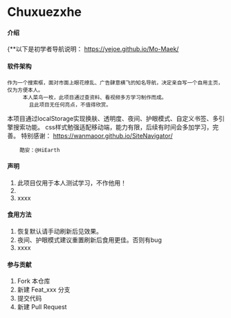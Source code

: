 # Chuxuezxhe

#### 介绍
{**以下是初学者导航说明：
  https://yejoe.github.io/Mo-Maek/

#### 软件架构
    作为一个搜索框，面对市面上眼花缭乱、广告肆意横飞的知名导航，决定亲自写一个自用主页，仅为方便本人。
         本人菜鸟一枚，此项目通过查资料、看视频多方学习制作而成。
           且此项目无任何亮点，不值得欣赏。


本项目通过localStorage实现换肤、透明度、夜间、护眼模式、自定义书签、多引擎搜索功能。
            css样式勉强适配移动端，能力有限，后续有时间会多加学习，完善。
特别感谢：
        https://wanmaoor.github.io/SiteNavigator/


        酷安：@HiEarth


    


#### 声明


1.  此项目仅用于本人测试学习，不作他用！
2. 
3.  xxxx

#### 食用方法

1.  恢复默认请手动刷新后见效果。
2.  夜间、护眼模式建议重置刷新后食用更佳。否则有bug
3.  xxxx

#### 参与贡献

1.  Fork 本仓库
2.  新建 Feat_xxx 分支
3.  提交代码
4.  新建 Pull Request


